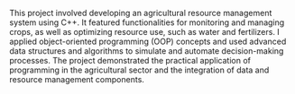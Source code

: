 This project involved developing an agricultural resource management system using C++. 
It featured functionalities for monitoring and managing crops, as well as optimizing 
resource use, such as water and fertilizers. I applied object-oriented programming (OOP) 
concepts and used advanced data structures and algorithms to simulate and automate 
decision-making processes. The project demonstrated the practical application of 
programming in the agricultural sector and the integration of data and resource management components.
